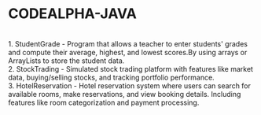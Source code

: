 # CODEALPHA-JAVA
<br>
1. StudentGrade - Program that allows a teacher to enter
students' grades and compute their average,
highest, and lowest scores.By using arrays or
ArrayLists to store the student data.
<br>
2. StockTrading - Simulated stock trading platform
with features like market data,
buying/selling stocks, and tracking portfolio
performance.
<br>
3. HotelReservation - Hotel reservation system where users can
search for available rooms, make reservations, and view
booking details. Including features like room
categorization and payment processing.